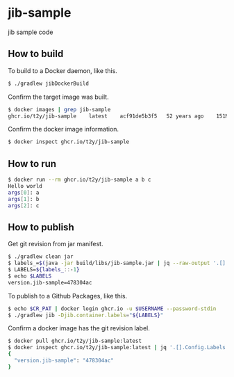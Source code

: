 # jib-sample

jib sample code

## How to build

To build to a Docker daemon, like this.

```bash
$ ./gradlew jibDockerBuild
```

Confirm the target image was built.

```bash
$ docker images | grep jib-sample
ghcr.io/t2y/jib-sample    latest    acf91de5b3f5   52 years ago    151MB
```

Confirm the docker image information.

```bash
$ docker inspect ghcr.io/t2y/jib-sample
```

## How to run

```bash
$ docker run --rm ghcr.io/t2y/jib-sample a b c
Hello world
args[0]: a
args[1]: b
args[2]: c
```

## How to publish

Get git revision from jar manifest.

```bash
$ ./gradlew clean jar
$ labels_=$(java -jar build/libs/jib-sample.jar | jq --raw-output '.[] | "version.\(.artifactId)=\(.revision)"' | tr -s "\n" ",")
$ LABELS=${labels_::-1}
$ echo $LABELS
version.jib-sample=478304ac
```

To publish to a Github Packages, like this.

```bash
$ echo $CR_PAT | docker login ghcr.io -u $USERNAME --password-stdin
$ ./gradlew jib -Djib.container.labels="${LABELS}"
```

Confirm a docker image has the git revision label.

```bash
$ docker pull ghcr.io/t2y/jib-sample:latest
$ docker inspect ghcr.io/t2y/jib-sample:latest | jq '.[].Config.Labels'
{
  "version.jib-sample": "478304ac"
}
```

